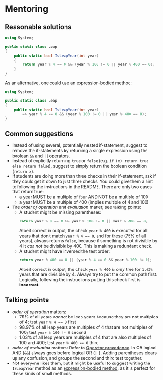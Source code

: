 # Mentoring

## Reasonable solutions

```csharp
using System;

public static class Leap
{
    public static bool IsLeapYear(int year)
    {
        return year % 4 == 0 && (year % 100 != 0 || year % 400 == 0);
    }
}
```

As an alternative, one could use an expression-bodied method:

```csharp
using System;

public static class Leap
{
    public static bool IsLeapYear(int year)
        => year % 4 == 0 && (year % 100 != 0 || year % 400 == 0);
}
```

## Common suggestions

- Instead of using several, potentially nested if-statement, suggest to remove the if-statements by returning a single expression using the boolean `&&` and `||` operators.
- Instead of explicitly returning `true` or `false` (e.g. `if (x) return true else return false`), suggest to simply return the boolean condition (`return x`).
- If students are doing more than three checks in their if-statement, ask if they could get it down to just three checks. You could give them a hint to following the instructions in the README. There are only two cases that return true:
  - a year MUST be a multiple of four AND NOT be a multiple of 100
  - a year MUST be a multiple of 400 (implies multiple of 4 and 100)
- The _order of operation_ and _evaluation_ matter, see talking points:
  - A student might be missing parentheses:
    ```csharp
    return year % 4 == 0 && year % 100 != 0 || year % 400 == 0;
    ```
    Albeit correct in output, the check `year % 400` is executed for all years that don't match `year % 4 == 0`, and for these (75% of all years), always returns `false`, because if something is not divisible by 4 it _can not_ be divisible by 400. This is making a redundant check.
  - A student might have inversed the test order:
    ```csharp
    return year % 400 == 0 || (year % 4 == 0 && year % 100 != 0);
    ```
    Albeit correct in output, the check `year % 400` is _only_ true for `1.03%` years that are divisible by 4. Always try to put the common path first. Logically, following the instructions putting this check first is **incorrect**.

## Talking points
- _order of operation_ matters:
  - 75% of all years *cannot* be leap years because they are not multiples of 4; test `year % 4 == 0` first
  - 98.97% of all leap years are multiples of 4 that are not multiples of 100; test `year % 100 != 0` second
  - 1.03% of all leap years are multiples of 4 that are also multiples of 100 and 400; test `year % 400 == 0` third
- _order of evaluation_ matters: Refer to [Operator precedence](https://docs.microsoft.com/en-us/dotnet/csharp/language-reference/operators/#conditional-and-operator). In C# logical AND (`&&`) always goes before logical OR (`||`). Adding parentheses clears up any confusion, and groups the second and third test together.
- Not everyone likes them, but it might be useful to suggest writing the `IsLeapYear` method as an [expression-bodied method](https://docs.microsoft.com/en-us/dotnet/csharp/programming-guide/statements-expressions-operators/expression-bodied-members#methods), as it is perfect for these kinds of small methods.
